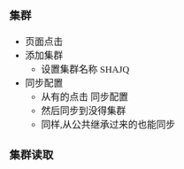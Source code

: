<span  style="font-family: Simsun,serif; font-size: 17px; ">

### 集群

- 页面点击
- 添加集群
    - 设置集群名称 SHAJQ
- 同步配置
    - 从有的点击 同步配置
    - 然后同步到没得集群
    - 同样,从公共继承过来的也能同步

### 集群读取

</span>